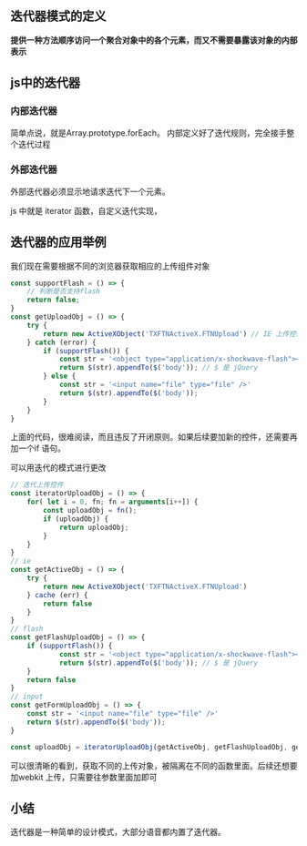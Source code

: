 ## 迭代器模式的定义
**提供一种方法顺序访问一个聚合对象中的各个元素，而又不需要暴露该对象的内部表示**

## js中的迭代器

### 内部迭代器
简单点说，就是Array.prototype.forEach。 内部定义好了迭代规则，完全接手整个迭代过程

### 外部迭代器
外部迭代器必须显示地请求迭代下一个元素。

js 中就是 iterator 函数，自定义迭代实现，

## 迭代器的应用举例

我们现在需要根据不同的浏览器获取相应的上传组件对象

```ts
const supportFlash = () => {
    // 判断是否支持flash
    return false;
}
const getUploadObj = () => {
    try {
        return new ActiveXObject('TXFTNActiveX.FTNUpload') // IE 上传控件
    } catch (error) {
        if (supportFlash()) {
            const str = '<object type="application/x-shockwave-flash"></object>';
            return $(str).appendTo($('body')); // $ 是 jQuery
        } else {
            const str = '<input name="file" type="file" />'
            return $(str).appendTo($('body'));
        }
    }
}
```

上面的代码，很难阅读，而且违反了开闭原则。如果后续要加新的控件，还需要再加一个if 语句。

可以用迭代的模式进行更改
```ts
// 迭代上传控件
const iteratorUploadObj = () => {
    for( let i = 0, fn; fn = arguments[i++]) {
        const uploadObj = fn();
        if (uploadObj) {
            return uploadObj;
        }
    }
}
// ie
const getActiveObj = () => {
    try {
        return new ActiveXObject('TXFTNActiveX.FTNUpload')
    } cache (err) {
        return false
    }
}
// flash
const getFlashUploadObj = () => {
    if (supportFlash()) {
            const str = '<object type="application/x-shockwave-flash"></object>';
            return $(str).appendTo($('body')); // $ 是 jQuery
    }
    return false
}
// input
const getFormUploadObj = () => {
    const str = '<input name="file" type="file" />'
    return $(str).appendTo($('body'));
}

const uploadObj = iteratorUploadObj(getActiveObj, getFlashUploadObj, getFormUploadObj);
```
可以很清晰的看到，获取不同的上传对象，被隔离在不同的函数里面。后续还想要加webkit 上传，只需要往参数里面加即可

## 小结
迭代器是一种简单的设计模式，大部分语音都内置了迭代器。